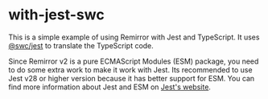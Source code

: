 # with-jest-swc

This is a simple example of using Remirror with Jest and TypeScript. It uses [@swc/jest](https://swc.rs/docs/usage/jest) to translate the TypeScript code.

Since Remirror v2 is a pure ECMAScript Modules (ESM) package, you need to do some extra work to make it work with Jest. Its recommended to use Jest v28 or higher version because it has better support for ESM. You can find more information about Jest and ESM on [Jest's website](https://jestjs.io/docs/ecmascript-modules).
